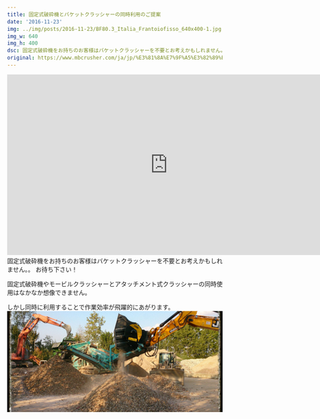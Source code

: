 ```yaml
---
title: 固定式破砕機とバケットクラッシャーの同時利用のご提案
date: '2016-11-23'
img: ../img/posts/2016-11-23/BF80.3_Italia_Frantoiofisso_640x400-1.jpg
img_w: 640
img_h: 400
dsc: 固定式破砕機をお持ちのお客様はバケットクラッシャーを不要とお考えかもしれません。
original: https://www.mbcrusher.com/ja/jp/%E3%81%8A%E7%9F%A5%E3%82%89%E3%81%9B/news/%E5%9B%BA%E5%AE%9A%E5%BC%8F%E7%A0%B4%E7%A0%95%E6%A9%9F%E3%81%A8%E3%83%90%E3%82%B1%E3%83%83%E3%83%88%E3%82%AF%E3%83%A9%E3%83%83%E3%82%B7%E3%83%A3%E3%83%BC%E3%81%AE%E5%90%8C%E6%99%82%E5%88%A9%E7%94%A8%E3%81%AE%E3%81%94%E6%8F%90%E6%A1%88
---
```

<iframe width="750" height="422" src="https://www.youtube.com/embed/87DfYg0IqD0" frameborder="0" allow="accelerometer; autoplay; clipboard-write; encrypted-media; gyroscope; picture-in-picture" allowfullscreen></iframe>
固定式破砕機をお持ちのお客様はバケットクラッシャーを不要とお考えかもしれません。。
お待ち下さい！
 

固定式破砕機やモービルクラッシャーとアタッチメント式クラッシャーの同時使用はなかなか想像できません。
 
しかし同時に利用することで作業効率が飛躍的にあがります。
<img 
    src="../img/posts/2016-11-23/BF80.3_Italia_Frantoiofisso_1280x600.jpg"
    alt="BF80.3 Italia Frantoiofisso 1280x600"
    class="rounded-2xl"
/>